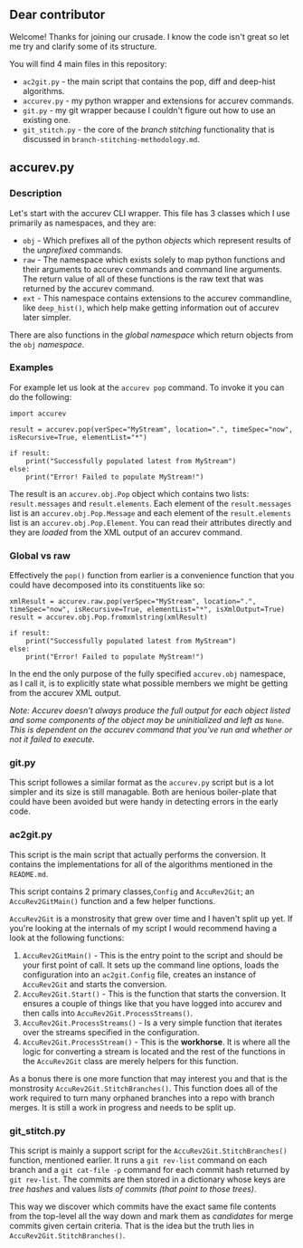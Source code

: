 ## Dear contributor ##

Welcome! Thanks for joining our crusade. I know the code isn't great so let me try and clarify some of its structure.

You will find 4 main files in this repository:
  - `ac2git.py` - the main script that contains the pop, diff and deep-hist algorithms.
  - `accurev.py` - my python wrapper and extensions for accurev commands.
  - `git.py` - my git wrapper because I couldn't figure out how to use an existing one.
  - `git_stitch.py` - the core of the _branch stitching_ functionality that is discussed in `branch-stitching-methodology.md`.

## accurev.py ##

### Description ###

Let's start with the accurev CLI wrapper. This file has 3 classes which I use primarily as namespaces, and they are:
 - `obj` - Which prefixes all of the python _objects_ which represent results of the _unprefixed_ commands.
 - `raw` - The namespace which exists solely to map python functions and their arguments to accurev commands and command line arguments. The return value of all of these functions is the raw text that was returned by the accurev command.
 - `ext` - This namespace contains extensions to the accurev commandline, like `deep_hist()`, which help make getting information out of accurev later simpler.

There are also functions in the _global namespace_ which return objects from the `obj` _namespace_.

### Examples ###

For example let us look at the `accurev pop` command. To invoke it you can do the following:

    import accurev
	
	result = accurev.pop(verSpec="MyStream", location=".", timeSpec="now", isRecursive=True, elementList="*")
	
	if result:
		print("Successfully populated latest from MyStream")
	else:
		print("Error! Failed to populate MyStream!")

The result is an `accurev.obj.Pop` object which contains two lists: `result.messages` and `result.elements`. Each element of the `result.messages` list is an `accurev.obj.Pop.Message` and each element of the `result.elements` list is an `accurev.obj.Pop.Element`. You can read their attributes directly and they are _loaded_ from the XML output of an accurev command.

### Global vs raw ###

Effectively the `pop()` function from earlier is a convenience function that you could have decomposed into its constituents like so:

    xmlResult = accurev.raw.pop(verSpec="MyStream", location=".", timeSpec="now", isRecursive=True, elementList="*", isXmlOutput=True)
	result = accurev.obj.Pop.fromxmlstring(xmlResult)
	
	if result:
		print("Successfully populated latest from MyStream")
	else:
		print("Error! Failed to populate MyStream!")

In the end the only purpose of the fully specified `accurev.obj` namespace, as I call it, is to explicitly state what possible members we might be getting from the accurev XML output.

_Note: Accurev doesn't always produce the full output for each object listed and some components of the object may be uninitialized and left as_ `None`_. This is dependent on the accurev command that you've run and whether or not it failed to execute._

### git.py ###

This script followes a similar format as the `accurev.py` script but is a lot simpler and its size is still managable. Both are henious boiler-plate that could have been avoided but were handy in detecting errors in the early code.

### ac2git.py ###

This script is the main script that actually performs the conversion. It contains the implementations for all of the algorithms mentioned in the `README.md`.

This script contains 2 primary classes,`Config` and `AccuRev2Git`; an `AccuRev2GitMain()` function and a few helper functions.

`AccuRev2Git` is a monstrosity that grew over time and I haven't split up yet. If you're looking at the internals of my script I would recommend having a look at the following functions:
 1. `AccuRev2GitMain()` - This is the entry point to the script and should be your first point of call. It sets up the command line options, loads the configuration into an `ac2git.Config` file, creates an instance of `AccuRev2Git` and starts the conversion.
 2. `AccuRev2Git.Start()` - This is the function that starts the conversion. It ensures a couple of things like that you have logged into accurev and then calls into `AccuRev2Git.ProcessStreams()`.
 3. `AccuRev2Git.ProcessStreams()` - Is a very simple function that iterates over the streams specified in the configuration.
 4. `AccuRev2Git.ProcessStream()` - This is the **workhorse**. It is where all the logic for converting a stream is located and the rest of the functions in the `AccuRev2Git` class are merely helpers for this function.

As a bonus there is one more function that may interest you and that is the monstrosity `AccuRev2Git.StitchBranches()`. This function does all of the work required to turn many orphaned branches into a repo with branch merges. It is still a work in progress and needs to be split up.

### git_stitch.py ###

This script is mainly a support script for the `AccuRev2Git.StitchBranches()` function, mentioned earlier. It runs a `git rev-list` command on each branch and a `git cat-file -p` command for each commit hash returned by `git rev-list`.
The commits are then stored in a dictionary whose keys are _tree hashes_ and values _lists of commits (that point to those trees)_.

This way we discover which commits have the exact same file contents from the top-level all the way down and mark them as _candidates_ for merge commits given certain criteria. That is the idea but the truth lies in `AccuRev2Git.StitchBranches()`.
